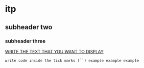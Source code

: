 # itp
## subheader two
### subheader three

[WRITE THE TEXT THAT YOU WANT TO DISPLAY](https://youtube.com/)

`
write code inside the tick marks (``)
example
example
example
`
 
